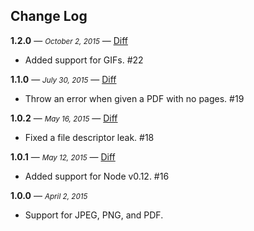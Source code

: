 ## Change Log

**1.2.0** — <small>_October 2, 2015_</small> — [Diff](https://github.com/lob/calipers/1.1.1...1.2.0)  

*   Added support for GIFs. #22

**1.1.0** — <small>_July 30, 2015_</small> — [Diff](https://github.com/lob/calipers/1.0.2...1.1.0)  

*   Throw an error when given a PDF with no pages. #19

**1.0.2** — <small>_May 16, 2015_</small> — [Diff](https://github.com/lob/calipers/1.0.1...1.0.2)  

*   Fixed a file descriptor leak. #18

**1.0.1** — <small>_May 12, 2015_</small> — [Diff](https://github.com/lob/calipers/1.0.0...1.0.1)  

*   Added support for Node v0.12. #16

**1.0.0** — <small>_April 2, 2015_</small>

*   Support for JPEG, PNG, and PDF.
